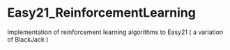 # Easy21_ReinforcementLearning
Implementation of reinforcement learning algorithms to Easy21 ( a variation of BlackJack )
